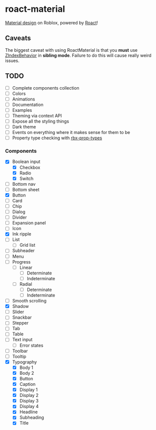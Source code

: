 # roact-material
[Material design](https://material.io/) on Roblox, powered by [Roact](https://github.com/Roblox/Roact)!

## Caveats

The biggest caveat with using RoactMaterial is that you **must** use [ZIndexBehavior](http://wiki.roblox.com/index.php?title=API:Class/LayerCollector/ZIndexBehavior) in **sibling mode**. Failure to do this will cause really weird issues.

## TODO

- [ ] Complete components collection
- [ ] Colors
- [ ] Animations
- [ ] Documentation
- [ ] Examples
- [ ] Theming via context API
- [ ] Expose all the styling things
- [ ] Dark theme
- [ ] Events on everything where it makes sense for them to be
- [ ] Property type checking with [rbx-prop-types](https://github.com/AmaranthineCodices/rbx-prop-types)

### Components

- [x] Boolean input
    - [x] Checkbox
    - [x] Radio
    - [x] Switch
- [ ] Bottom nav
- [ ] Bottom sheet
- [x] Button
- [ ] Card
- [ ] Chip
- [ ] Dialog
- [ ] Divider
- [ ] Expansion panel
- [ ] Icon
- [x] Ink ripple
- [ ] List
    - [ ] Grid list
- [ ] Subheader
- [ ] Menu
- [ ] Progress
    - [ ] Linear
        - [ ] Determinate
        - [ ] Indeterminate
    - [ ] Radial
        - [ ] Determinate
        - [ ] Indeterminate
- [ ] Smooth scrolling
- [x] Shadow
- [ ] Slider
- [ ] Snackbar
- [ ] Stepper
- [ ] Tab
- [ ] Table
- [ ] Text input
  - [ ] Error states
- [ ] Toolbar
- [ ] Tooltip
- [x] Typography
    - [x] Body 1
    - [x] Body 2
    - [x] Button
    - [x] Caption
    - [x] Display 1
    - [x] Display 2
    - [x] Display 3
    - [x] Display 4
    - [x] Headline
    - [x] Subheading
    - [x] Title
